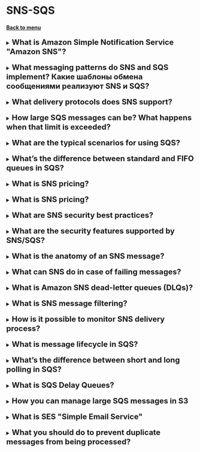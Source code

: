 <h1>SNS-SQS</h1>
<h4> 

[Back to menu](..%2FMenu.md)

</h4>

[//]:# (What is Amazon Simple Notification Service "Amazon SNS"?)

<details>
    <summary>
        <b><big><big>
            What is Amazon Simple Notification Service "Amazon SNS"?
        </big></big></b>
    </summary>

Amazon Simple Notification Service (Amazon SNS) -
is a web service for sending notifications from the cloud.
It provides developers with the ability to publish messages
from the application and immediately deliver them to subscribers
or other applications.

</details>
<br>

[//]:# (What messaging patterns do SNS and SQS implement? Какие шаблоны обмена сообщениями реализуют SNS и SQS?)

<details>
    <summary>
        <b><big><big>
            What messaging patterns do SNS and SQS implement? Какие шаблоны обмена сообщениями реализуют SNS и SQS?
        </big></big></b>
    </summary>

Amazon SNS allows apps to send urgent messages
to several subscribers using the “push” mechanism,
which eliminates the need to periodically check or “query”
Availability of updates.

SQS is a message queuing service used for messaging
through a survey model (when the user himself asks if there is a message),
and can be used to separate sending and receiving components.

</details>
<br>

[//]:# (What delivery protocols does SNS support?)

<details>
    <summary>
        <b><big><big>
            What delivery protocols does SNS support?
        </big></big></b>
    </summary>

Messages are sent using transport protocols
HTTP, HTTPS, Email-JSON and SQS,
will consist of a simple JSON object,
which will include the attached information

</details>
<br>

[//]:# (How large SQS messages can be? What happens when that limit is exceeded?)

<details>
    <summary>
        <b><big><big>
            How large SQS messages can be? What happens when that limit is exceeded?
        </big></big></b>
    </summary>

The maximum size is 262,144 bytes (256 KB).

To send messages larger than 256 KB, you can use
Amazon SQS Extended Client Library for Java.

This library allows you to send Amazon SQS messages,
containing a link to the message payload in Amazon S3.
The maximum payload size is 2 GB.

If exceeded, aws will split the messages and send

</details>
<br>

[//]:# (What are the typical scenarios for using SQS?)

<details>
    <summary>
        <b><big><big>
            What are the typical scenarios for using SQS?
        </big></big></b>
    </summary>

The best mechanism for using queues is the actual queue mechanism
when something simultaneously receives a huge number of messages and these
We cannot process messages immediately due to our computing abilities

A physical example is SMS voting, when a huge number of people
fig into the service and it throws all messages into a queue and processes
without the risk of slowing down the entire system

</details>
<br>

[//]:# (What’s the difference between standard and FIFO queues in SQS?)

<details>
    <summary>
        <b><big><big>
            What’s the difference between standard and FIFO queues in SQS?
        </big></big></b>
    </summary>

Standard queues

- **Unlimited bandwidth.**
  Standard queues support an almost unlimited number of
  transactions per second (TPS).

- **Delivery on the “at least once” principle.**
  The message is delivered at least once, sometimes several copies of
the message are delivered.

- **Best Possible Ordering**
  Sometimes messages may be delivered in a different order than
  the order in which they are sent.

FIFO (First in First out) queues

- **High throughput.**
  By default, FIFO queues support up to 300 messages.
  per second (300 send, receive, or delete operations per second).

- **Strictly one-time processing.**
  The message is delivered once and remains available as long as
  until the recipient processes and deletes it.
  Duplicate messages are not placed in the queue.

- **Delivery on a first-in, first-out basis.**
  The order in which messages are sent and received is
  strictly preserved.

</details>
<br>

[//]:# (What is SNS pricing?)

<details>
    <summary>
        <b><big><big>
            What is SNS pricing?
        </big></big></b>
    </summary>

Depending on the type of message transmission, the price is based on the number of messages
as an example
Mobile Push Notifications $0.50 per million notifications

</details>
<br>

[//]:# (What is SQS pricing?)

<details>
    <summary>
        <b><big><big>
            What is SNS pricing?
        </big></big></b>
    </summary>

Depending on the type of message transmission, the price is based on the number of messages
and type of selected processing (Standard \\ FIFO)
as an example
From 1 Million to 100 Billion Requests/Month (ST)$0.40 (FIFO)$0.50

</details>
<br>

[//]:# (What are SNS security best practices?)

<details>
    <summary>
        <b><big><big>
            What are SNS security best practices?
        </big></big></b>
    </summary>

Tips from aws:
- Make sure that topics (sns) are not public
- Implement access with minimal privileges
- Implement server-side encryption
- Forced encryption of data during transmission
- Consider using VPC endpoints to access Amazon SNS.

</details>
<br>

[//]:# (What are the security features supported by SNS/SQS?)

<details>
    <summary>
        <b><big><big>
            What are the security features supported by SNS/SQS?
        </big></big></b>
    </summary>

Amazon SNS provides a full range of security features
to protect your data from unauthorized and anonymous access,
including encrypting messages in transit using certificates
Amazon ATS, message encryption at rest using keys
AWS KMS, Message Privacy with AWS PrivateLink
and auditing using AWS CloudTrail.

Additionally, you can sign Amazon SQS encrypted queues
on encrypted Amazon SNS topics,
to install end-to-end encryption in your messaging scripts.

</details>
<br>

[//]:# (What is the anatomy of an SNS message?)

<details>
    <summary>
        <b><big><big>
            What is the anatomy of an SNS message?
        </big></big></b>
    </summary>

Name - the name of the message attribute.
The name must not begin or end with a period,
and must not have consecutive dots.
The name can contain up to 256 characters.

Type—supported message attribute data types:
String, String.Array, Number and Binary.

Value – user-specified value of the message attribute.
For string data types, the value attribute has the same restrictions
the same content as the body of the message.

</details>
<br>

[//]:# (What can SNS do in case of failing messages?)

<details>
    <summary>
        <b><big><big>
            What can SNS do in case of failing messages?
        </big></big></b>
    </summary>

If the message cannot be successfully delivered on the first try,
Amazon SNS enforces a four-step retry policy:
1) repeated attempts without delay between attempts,
2) repeated attempts with a minimum delay between attempts,
3) retries according to deferment (configured)
4) repeated attempts with a maximum delay between attempts.

When the message redelivery policy is exhausted,
Amazon SNS may move a message to the dead-letter queue
messages (DLQ).

</details>
<br>

[//]:# (What is Amazon SNS dead-letter queues DLQs?)

<details>
    <summary>
        <b><big><big>
            What is Amazon SNS dead-letter queues (DLQs)?
        </big></big></b>
    </summary>

The dead letter queue is an Amazon SQS queue.
that your Amazon SNS subscription can use for messages
which cannot be successfully delivered to subscribers.
Messages that could not be delivered due to client errors
or server, are placed in the dead-letter queue
for further analysis or reprocessing.

</details>
<br>

[//]:# (What is SNS message filtering?)

<details>
    <summary>
        <b><big><big>
            What is SNS message filtering?
        </big></big></b>
    </summary>

By default, an Amazon SNS topic subscriber receives every message
published in the topic.
To receive a subset of messages,
The subscriber must assign a filtering policy to the topic subscription.

A filter policy is a simple JSON object,
containing attributes that determine what messages the subscriber receives.
When you post a message to a topic,
Amazon SNS compares message attributes to attributes in policy
filtering for each of the topic subscriptions.
If any of the attributes match, Amazon SNS sends
message to subscriber.
Otherwise Amazon SNS skips the subscriber
without sending a message.
If a subscription does not have a filtering policy, the subscription receives
every message posted in her thread.

</details>
<br>

[//]:# (How is it possible to monitor SNS delivery process?)

<details>
    <summary>
        <b><big><big>
            How is it possible to monitor SNS delivery process?
        </big></big></b>
    </summary>

- aws CloudWatch console,
- CloudWatch's own command line interface (CLI)
- programmatically using the CloudWatch API.

</details>
<br>

[//]:# (How is it possible to monitor SNS delivery process?)

<details>
    <summary>
        <b><big><big>
            What is message lifecycle in SQS?
        </big></big></b>
    </summary>

![img](https://docs.aws.amazon.com/AWSSimpleQueueService/latest/SQSDeveloperGuide/images/sqs-message-lifecycle-diagram.png)

- Sending a message (the message is redundantly distributed across Amazon SQS servers.)
- Receive message (While message A is being processed, 
it remains in the queue and is not returned for subsequent receive requests)
- Removal

</details>
<br>

[//]:# (What’s the difference between short and long polling in SQS?)

<details>
    <summary>
        <b><big><big>
            What’s the difference between short and long polling in SQS?
        </big></big></b>
    </summary>

![img](https://docs.aws.amazon.com/AWSSimpleQueueService/latest/SQSDeveloperGuide/images/sqs-message-lifecycle-diagram.png)

Amazon SQS Long Polling is a way to retrieve messages
from your Amazon SQS queues.

While a **regular short poll** returns the result immediately,
even if the polled message queue is empty

**long** poll does not return a response until the message
will not arrive in the message queue or until it expires
long polling time.

</details>
<br>

[//]:# (What is SQS Delay Queues?)

<details>
    <summary>
        <b><big><big>
            What is SQS Delay Queues?
        </big></big></b>
    </summary>

This is a special type of messages that you can use to
- postpone delivery of new messages
- messages in Delay Queue remain invisible for the duration of delay 
(0-900s (15min))
- Large distributed apps may need to introduce delay in processing

</details>
<br>

[//]:# (How you can manage large SQS messages in S3?)

<details>
    <summary>
        <b><big><big>
            How you can manage large SQS messages in S3
        </big></big></b>
    </summary>

to store large messages 256KB - 2GB you need following
- use S3
- AWS SDK for Java
- SQS Extended client library for Java
- An S3 bucket

</details>
<br>

[//]:# (What is SES "Simple Email Service"? SES vs SNS)

<details>
    <summary>
        <b><big><big>
            What is SES "Simple Email Service"
        </big></big></b>
    </summary>

When you want to send automated emails

SES:
- can trigger a lambda function or sns
- it can be used for both incoming and ongoing email
- email address is all that need to start
- email only
- not subscribe based

SNS:
- pub/sub messages service formats as SMS, HTTP, SQS, email
- can trigger lambda
- can fan out messages to a large number of recipients
- consumers must subscribe to a topic to receive notification

</details>
<br>

[//]:# (What you should do to prevent duplicate messages from being processed?)

<details>
    <summary>
        <b><big><big>
            What you should do to prevent duplicate messages from being processed?
        </big></big></b>
    </summary>

Create a DynamoDB table to store the SQS message IDs 
of the messages that have been successfully processed. 
Configure the Lambda function to check the DynamoDB table 
to see if a message has already been successfully processed 
and only process messages that are not already processed.

If you are receiving multiple messages with the same message ID,
you can use DynamoDB to record the message IDs of messages 
that were already successfully processed and have your Lambda 
function check the DynamoDB table before processing each message.

</details>
<br>